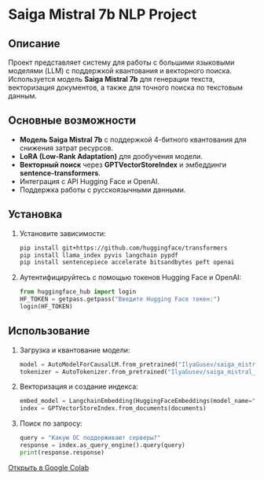 # Saiga Mistral 7b NLP Project

## Описание
Проект представляет систему для работы с большими языковыми моделями (LLM) с поддержкой квантования и векторного поиска. Используется модель **Saiga Mistral 7b** для генерации текста, векторизация документов, а также для точного поиска по текстовым данным.

## Основные возможности
- **Модель Saiga Mistral 7b** с поддержкой 4-битного квантования для снижения затрат ресурсов.
- **LoRA (Low-Rank Adaptation)** для дообучения модели.
- **Векторный поиск** через **GPTVectorStoreIndex** и эмбеддинги **sentence-transformers**.
- Интеграция с API Hugging Face и OpenAI.
- Поддержка работы с русскоязычными данными.

## Установка
1. Установите зависимости:
    ```bash
    pip install git+https://github.com/huggingface/transformers
    pip install llama_index pyvis langchain pypdf
    pip install sentencepiece accelerate bitsandbytes peft openai
    ```
2. Аутентифицируйтесь с помощью токенов Hugging Face и OpenAI:
    ```python
    from huggingface_hub import login
    HF_TOKEN = getpass.getpass("Введите Hugging Face токен:")
    login(HF_TOKEN)
    ```

## Использование
1. Загрузка и квантование модели:
    ```python
    model = AutoModelForCausalLM.from_pretrained("IlyaGusev/saiga_mistral_7b", quantization_config=quantization_config)
    tokenizer = AutoTokenizer.from_pretrained("IlyaGusev/saiga_mistral_7b")
    ```
2. Векторизация и создание индекса:
    ```python
    embed_model = LangchainEmbedding(HuggingFaceEmbeddings(model_name="sentence-transformers/paraphrase-multilingual-MiniLM-L12-v2"))
    index = GPTVectorStoreIndex.from_documents(documents)
    ```

3. Поиск по запросу:
    ```python
    query = "Какую ОС поддерживают серверы?"
    response = index.as_query_engine().query(query)
    print(response.response)
    ```
[Открыть в Google Colab](https://colab.research.google.com/drive/1iTkRUYHUXelvHr4S6Utx6B8S7xt0xYFz?usp=sharing)
